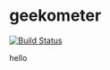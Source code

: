 # geekometer

[![Build
Status](https://travis-ci.org/lits-ruby-and-rails-course/geekometer.svg)](https://travis-ci.org/lits-ruby-and-rails-course/geekometer)

hello

